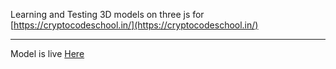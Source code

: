 Learning and Testing 3D models on three js for [https://cryptocodeschool.in/](https://cryptocodeschool.in/)

---

Model is live [Here](https://cryptoverse-wars-3d.web.app/)
